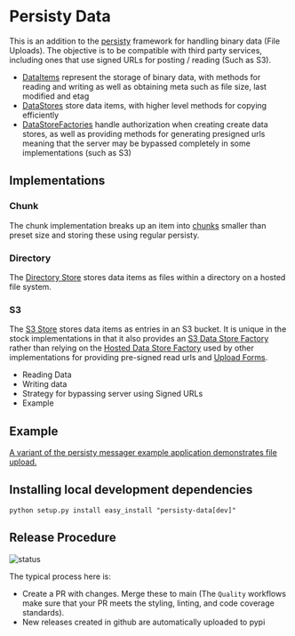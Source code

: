 # Persisty Data

This is an addition to the [persisty](https://github.com/tofarr/persisty) framework for handling binary data 
(File Uploads). The objective is to be compatible with third party services, including ones that use signed
URLs for posting / reading (Such as S3).

* [DataItems](persisty_data/data_item_abc.py) represent the storage of binary data, with methods for reading and writing
  as well as obtaining meta such as file size, last modified and etag
* [DataStores](persisty_data/data_store_abc.py) store data items, with higher level methods for copying efficiently
* [DataStoreFactories](persisty_data/data_store_factory_abc.py) handle authorization when creating create data stores,
  as well as providing methods for generating presigned urls meaning that the server may be bypassed completely in some
  implementations (such as S3)

## Implementations

### Chunk

The chunk implementation breaks up an item into [chunks](persisty_data/chunk.py) smaller than preset size and storing
these using regular persisty.

### Directory

The [Directory Store](persisty_data/directory_data_store.py) stores data items as files within a directory on a hosted
file system.

### S3

The [S3 Store](persisty_data/s3_data_store.py) stores data items as entries in an S3 bucket. It is unique in the stock
implementations in that it also provides an [S3 Data Store Factory](persisty_data/s3_data_store_factory.py) rather
than relying on the [Hosted Data Store Factory](persisty_data/hosted_data_store_factory.py) used by other
implementations for providing pre-signed read urls and [Upload Forms](persisty_data/upload_form.py).

* Reading Data
* Writing data
* Strategy for bypassing server using Signed URLs
* Example

## Example

[A variant of the persisty messager example application demonstrates file upload.](examples/messager)

## Installing local development dependencies

```
python setup.py install easy_install "persisty-data[dev]"
```

## Release Procedure

![status](https://github.com/tofarr/persisty-data/actions/workflows/quality.yml/badge.svg?branch=main)

The typical process here is:
* Create a PR with changes. Merge these to main (The `Quality` workflows make sure that your PR
  meets the styling, linting, and code coverage standards).
* New releases created in github are automatically uploaded to pypi

